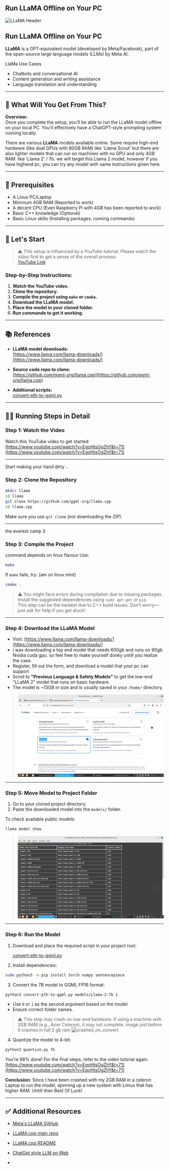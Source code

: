## Run LLaMA Offline on Your PC

![LLaMA Header](https://upload.wikimedia.org/wikipedia/commons/thumb/e/e0/Llama_lying_down.jpg/640px-Llama_lying_down.jpg)

## Run LLaMA Offline on Your PC

**LLaMA** 
is a GPT-equivalent model (developed by Meta/Facebook), part of the open-source large language models (LLMs) by Meta AI.

LlaMa Use Cases

* Chatbots and conversational AI
* Content generation and writing assistance
* Language translation and understanding
---

## 🤔 What Will You Get From This?

**Overview:**  
Once you complete the setup, you’ll be able to run the LLaMA model offline on your local PC. You'll effectively have a ChatGPT-style prompting system running locally.

There are various **LLaMA** models available online. Some require high-end hardware (like dual GPUs with 80GB RAM) like 'Llama Scout' but there are also lighter models that can run on machines with no GPU and only 4GB RAM.
like 'Llama 2' / 7b.
we will target this Llama 2 model, however if you have highend pc, you can try any model with same instructions given here.

---

## 🧰 Prerequisites

- A Linux PC/Laptop  
- Minimum 4GB RAM (Reported to work)  
- A decent CPU (Even Raspberry Pi with 4GB has been reported to work)  
- Basic C++ knowledge (Optional)  
- Basic Linux skills (Installing packages, running commands)

---

## 🚀 Let's Start

> ⚠️ This setup is influenced by a YouTube tutorial. Please watch the video first to get a sense of the overall process:  
> [YouTube Link](https://www.youtube.com/watch?v=EgoHtsOgZhY&t=71)

### Step-by-Step Instructions:

1. **Watch the YouTube video.**
2. **Clone the repository.**
3. **Compile the project using `make` or `cmake`.**
4. **Download the LLaMA model.**
5. **Place the model in your cloned folder.**
6. **Run commands to get it working.**

---

## 📚 References

- **LLaMA model downloads:**  
  [https://www.llama.com/llama-downloads/](https://www.llama.com/llama-downloads/)

- **Source code repo to clone:**  
  [https://github.com/ggml-org/llama.cpp](https://github.com/ggml-org/llama.cpp)

- **Additional scripts:**  
  [convert-pth-to-ggml.py](https://github.com/cornelk/llama-go/blob/go/convert-pth-to-ggml.py)

---

## 🧑‍💻 Running Steps in Detail

### Step 1: Watch the Video

Watch this YouTube video to get started:  
[https://www.youtube.com/watch?v=EgoHtsOgZhY&t=71](https://www.youtube.com/watch?v=EgoHtsOgZhY&t=71)

---
Start making your hand dirty ..
### Step 2: Clone the Repository

```bash
mkdir llama
cd llama
git clone https://github.com/ggml-org/llama.cpp
cd llama.cpp
```

Make sure you use `git clone` (not downloading the ZIP).

---

the everest camp 3
### Step 3: Compile the Project
command depends on linux flavour
Use:

```bash
make
```

If `make` fails, try: (am on linux mint)

```bash
cmake .
```

> ⚠️ You might face errors during compilation due to missing packages. Install the suggested dependencies using `sudo apt-get` or `pip`.  
> This step can be the hardest due to C++ build issues. Don't worry—just ask for help if you get stuck!

---

### Step 4: Download the LLaMA Model

- Visit: [https://www.llama.com/llama-downloads/](https://www.llama.com/llama-downloads/)
- i was downloading a top end model that needs 600gb and runs on 80gb Nvidia cuda gpu. so feel free to make yourself donky untill you realize the case.
- Register, fill out the form, and download a model that your pc can support
- Scroll to **"Previous Language & Safety Models"** to get the low-end "LLaMA 2" model that runs on basic hardware.
- The model is ~13GB in size and is usually saved in your `/home/` directory.

> ![LLaMA 2 Model](images/llama2_model.png)

---

### Step 5: Move Model to Project Folder

1. Go to your cloned project directory.
2. Paste the downloaded model into the `models/` folder.

To check available public models:

```bash
llama model show
```

> ![LLaMA Models](images/llamaModelsAll.png)

---

### Step 6: Run the Model

1. Download and place the required script in your project root:

   [convert-pth-to-ggml.py](https://github.com/cornelk/llama-go/blob/go/convert-pth-to-ggml.py)

2. Install dependencies:

```bash
sudo python3 -m pip install torch numpy sentencepiece
```

3. Convert the 7B model to GGML FP16 format:

```bash
python3 convert-pth-to-ggml.py models/Llama-2-7b 1
```

- Use `0` or `1` as the second argument based on the model.
- Ensure correct folder names.

> ⚠️ This step may crash on low-end hardware. If using a machine with 2GB RAM (e.g., Acer Celeron), it may not complete.
image just before it crashes in full 2 gb ram
> ![crashed_on_convert](https://github.com/user-attachments/assets/27be86b5-6a4c-45ff-90ed-11e8c349e572)

4. Quantize the model to 4-bit:

```bash
python3 quantize.py 7b
```
You’re 98% done! For the final steps, refer to the video tutorial again.
[https://www.youtube.com/watch?v=EgoHtsOgZhY&t=71](https://www.youtube.com/watch?v=EgoHtsOgZhY&t=71)

**Conclusion:**
Since I have been crashed with my 2GB RAM in a celeron Laptop to run the model, spinning up a new system with Limux that has higher RAM. 
Untill then Best Of Luck!


---

## ✅ Additional Resources

- [Meta's LLaMA GitHub](https://github.com/meta-llama/llama-models/blob/main/README.md)
- [LLaMA.cpp main repo](https://github.com/ggml-org/llama.cpp)
- [LLaMA.cpp README](https://github.com/ggml-org/llama.cpp/blob/master/README.md)

- [ChatGpt style LLM on Web](https://www.meta.ai)
- 
